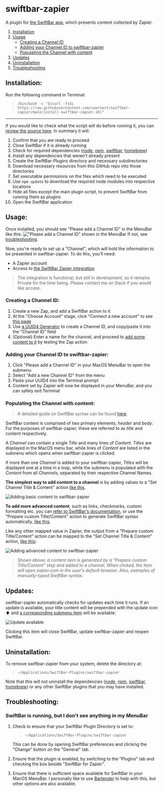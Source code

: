 # swiftbar-zapier

A plugin for [the SwiftBar app](https://swiftbar.app/), which presents content collected by Zapier.

1. [Installation](#installation)
2. [Usage](#usage)
	- [Creating a Channel ID](#creating-a-channel-id)
	- [Adding your Channel ID to swiftbar-zapier](#adding-your-channel-id-to-swiftbar-zapier)
	- [Populating the Channel with content](#populating-the-channel-with-content)
3. [Updates](#updates)
4. [Uninstallation](#uninstallation)
5. [Troubleshooting](#troubleshooting)

## Installation:

Run the following command in Terminal:
> `/bin/bash -c "$(curl -fsSL https://raw.githubusercontent.com/cwernert/swiftbar-zapier/main/install-swiftbar-zapier.sh)"`
---
If you would like to check what the script will do before running it, you can [review the source here](https://github.com/cwernert/swiftbar-zapier/blob/main/install-swiftbar-zapier.sh). In summary it will:

1. Confirm that you are ready to proceed
2. Close SwiftBar if it is already running
3. Check for required dependencies ([node](https://nodejs.org/en/), [npm](https://www.npmjs.com/), [swiftbar](https://github.com/swiftbar/SwiftBar/releases/tag/v1.4.3), [homebrew](https://brew.sh/))
4. Install any dependencies that weren't already present
5. Create the SwiftBar-Plugins directory and necessary subdirectories
6. Download necessary resources from this GitHub repo into those directories
7. Set executable permissions on the files which need to be executed
8. Use `npm update` to download the required node modules into respective locations
9. Hide all files except the main plugin script, to prevent SwiftBar from running them as plugins
10. Open the SwiftBar application

## Usage:

Once installed, you should see "Please add a Channel ID" in the MenuBar like this:
!["Please add a Channel ID" shown in the MenuBar](https://cdn.zappy.app/918bc8b5cd7a8a8fd20cd0052a8a0da7.png)
If not, see [troubleshooting](#troubleshooting).

Now, you're ready to set up a "Channel", which will hold the information to be presented in swiftbar-zapier. To do this, you'll need:
* A Zapier account
* Access to [the SwiftBar Zapier integration](https://zapier.com/apps/swiftbar/integrations)

> The integration is functional, but still in development, so it remains Private for the time being. Please contact me on Slack if you would like access.

### Creating a Channel ID:

1. Create a new Zap, and add a SwiftBar action to it
2. At the "Choose Account" stage, click "Connect a new account" to see [this page](https://cdn.zappy.app/e1c6eb8078583d707b2eb3b97f022284.png)
3. Use [a UUID4 Generator](https://www.uuidgenerator.net/version4) to create a Channel ID, and copy/paste it into the "Channel ID" field
4. (Optional) Enter a name for the channel, and proceed to [add some content to it](#populating-the-channel-with-content) by testing the Zap action

### Adding your Channel ID to swiftbar-zapier:

1. Click "Please add a Channel ID" in your MacOS MenuBar to open the submenu
2. Select "Add a new Channel ID" from the menu
3. Paste your UUID4 into the Terminal prompt
4. Content set by Zapier will now be displayed in your MenuBar, and you can safely exit Terminal

### Populating the Channel with content:

> A detailed guide on SwiftBar syntax can be found [here](https://github.com/swiftbar/SwiftBar/tree/v1.4.3#script-output).

SwiftBar content is comprised of two primary elements; *header* and *body*. For the purposes of swiftbar-zapier, these are referred to as *title* and *content* respectively.

A *Channel* can contain a single *Title* and many lines of *Content*. *Titles* are displayed in the MacOS menu bar, while lines of *Content* are listed in the submenu which opens when swiftbar-zapier is clicked.

If more than one *Channel* is added to your swiftbar-zapier, *Titles* will be displayed one at a time in a loop, while the submenu is populated with the *Content* from all *Channels*, separated by their respective Channel Names.

**The simplest way to add content to a channel** is by adding values to a "Set Channel Title & Content" action [like this](https://cdn.zappy.app/a881b59807e4a00ac9f2498a42fc7dd5.png).

![Adding basic content to swiftbar-zapier](https://cdn.zappy.app/a881b59807e4a00ac9f2498a42fc7dd5.png)

**To add more advanced content**, such as links, checkmarks, custom formatting etc. you can [refer to SwiftBar's documentation](https://github.com/swiftbar/SwiftBar/tree/v1.4.3#script-output), or use the "Prepare custom Title/Content" action to generate SwiftBar syntax automatically, [like this](https://cdn.zappy.app/8d618af22d1064dc7dad2431a1ba2fc7.png).

Like any other mapped value in Zapier, the output from a "Prepare custom Title/Content" action can be mapped to the "Set Channel Title & Content" action, [like this](https://cdn.zappy.app/920cce7664bbec02889868d9392267e8.png):

![Adding advanced content to swiftbar-zapier](https://cdn.zappy.app/920cce7664bbec02889868d9392267e8.png)
> *Shown above: a content item is generated by a "Prepare custom Title/Content" step and added to a channel. When clicked, the item will open zapier.com in the user's default browser. Also, examples of manually-typed SwiftBar syntax.*

## Updates:

swiftbar-zapier automatically checks for updates each time it runs. If an update is available, your title content will be prepended with the update icon ⬆️ and [a corresponding submenu item](https://cdn.zappy.app/61dbb6855cbbcc7578e800738a6ebec1.png) will be available:

![Update available](https://cdn.zappy.app/61dbb6855cbbcc7578e800738a6ebec1.png)

Clicking this item will close SwiftBar, update swiftbar-zapier and reopen SwiftBar.

## Uninstallation:

To remove swiftbar-zapier from your system, delete the directory at:
> `~/Applications/SwiftBar-Plugins/swiftbar-zapier`

Note that this will not uninstall the dependencies ([node](https://nodejs.org/en/), [npm](https://www.npmjs.com/), [swiftbar](https://github.com/swiftbar/SwiftBar/releases/tag/v1.4.3), [homebrew](https://brew.sh/)) or any other SwiftBar plugins that you may have installed.

## Troubleshooting:

### SwiftBar is running, but I don't see anything in my MenuBar
1. Check to ensure that your SwiftBar Plugin Directory is set to:
	> `~/Applications/SwiftBar-Plugins/swiftbar-zapier`

	This can be done by opening SwiftBar preferences and clicking the "Change" button on the "General" tab.

2. Ensure that the plugin is enabled, by switching to the "Plugins" tab and checking the box beside "SwiftBar for Zapier".

3. Ensure that there is sufficient space available for SwiftBar in your MacOS MenuBar. I personally like to use [Bartender](https://www.macbartender.com/) to help with this, but other options are also available.
